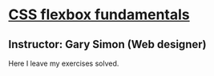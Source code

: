 # [CSS flexbox fundamentals](https://app.pluralsight.com/library/courses/css-flexbox-fundamentals-2319/table-of-contents)

## Instructor: Gary Simon (Web designer)

Here I leave my exercises solved.

